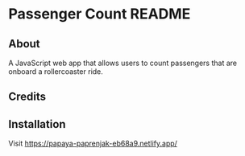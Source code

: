 # Passenger Count README

## About
A JavaScript web app that allows users to count passengers that are onboard a rollercoaster ride.

## Credits

## Installation
Visit https://papaya-paprenjak-eb68a9.netlify.app/